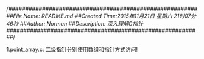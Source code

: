/*########################################################
##File Name: README.md
##Created Time:2015年11月21日 星期六 21时07分46秒
##Author: Norman 
##Description: 深入理解C指针
##########################################################*/

1.point_array.c: 二级指针分别使用数组和指针方式访问!

